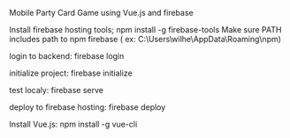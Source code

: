 Mobile Party Card Game using Vue.js and firebase

Install firebase hosting tools;
npm install -g firebase-tools
Make sure PATH includes path to npm firebase ( ex: C:\Users\wilhe\AppData\Roaming\npm)

login to backend:
firebase login

initialize project:
firebase initialize

test localy:
firebase serve

deploy to firebase hosting:
firebase deploy

Install Vue.js:
npm install -g vue-cli
